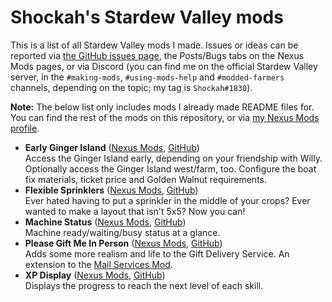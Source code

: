 # Shockah's Stardew Valley mods

This is a list of all Stardew Valley mods I made. Issues or ideas can be reported via [the GitHub issues page](issues), the Posts/Bugs tabs on the Nexus Mods pages, or via Discord (you can find me on the official Stardew Valley server, in the `#making-mods`, `#using-mods-help` and `#modded-farmers` channels, depending on the topic; my tag is `Shockah#1830`).

**Note:** The below list only includes mods I already made README files for. You can find the rest of the mods on this repository, or via [my Nexus Mods profile](https://www.nexusmods.com/users/133612513?tab=user+files).

* **Early Ginger Island** ([Nexus Mods](https://www.nexusmods.com/stardewvalley/mods/13885), [GitHub](EarlyGingerIsland))  
  Access the Ginger Island early, depending on your friendship with Willy. Optionally access the Ginger Island west/farm, too. Configure the boat fix materials, ticket price and Golden Walnut requirements.
* **Flexible Sprinklers** ([Nexus Mods](https://www.nexusmods.com/stardewvalley/mods/10931), [GitHub](FlexibleSprinklers))  
  Ever hated having to put a sprinkler in the middle of your crops? Ever wanted to make a layout that isn't 5x5? Now you can!
* **Machine Status** ([Nexus Mods](https://www.nexusmods.com/stardewvalley/mods/11177), [GitHub](EarlyGingerIsland))  
  Machine ready/waiting/busy status at a glance.
* **Please Gift Me In Person** ([Nexus Mods](https://www.nexusmods.com/stardewvalley/mods/11217), [GitHub](PleaseGiftMeInPerson))  
  Adds some more realism and life to the Gift Delivery Service. An extension to the [Mail Services Mod](https://www.nexusmods.com/stardewvalley/mods/7842).
* **XP Display** ([Nexus Mods](https://www.nexusmods.com/stardewvalley/mods/11089), [GitHub](XPDisplay))  
  Displays the progress to reach the next level of each skill. 
